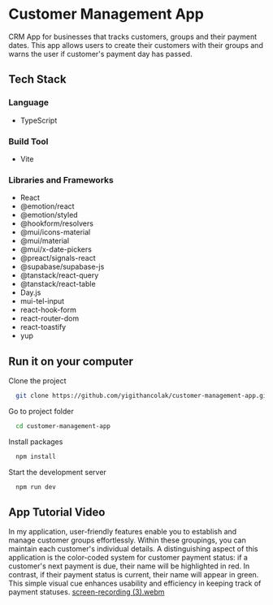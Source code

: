 
# Customer Management App

CRM App for businesses that tracks customers, groups and their payment dates. This app allows users to create their customers with their groups and warns the user if customer's payment day has passed.


## Tech Stack

### Language
- TypeScript

### Build Tool
- Vite

### Libraries and Frameworks
- React
- @emotion/react
- @emotion/styled
- @hookform/resolvers
- @mui/icons-material
- @mui/material
- @mui/x-date-pickers
- @preact/signals-react
- @supabase/supabase-js
- @tanstack/react-query
- @tanstack/react-table
- Day.js
- mui-tel-input
- react-hook-form
- react-router-dom
- react-toastify
- yup


  
## Run it on your computer

Clone the project
```bash
  git clone https://github.com/yigithancolak/customer-management-app.git
```

Go to project folder
```bash
  cd customer-management-app
```

Install packages
```bash
  npm install
```

Start the development server

```bash
  npm run dev
```
## App Tutorial Video
In my application, user-friendly features enable you to establish and manage customer groups effortlessly. Within these groupings, you can maintain each customer's individual details. A distinguishing aspect of this application is the color-coded system for customer payment status: if a customer's next payment is due, their name will be highlighted in red. In contrast, if their payment status is current, their name will appear in green. This simple visual cue enhances usability and efficiency in keeping track of payment statuses.
[screen-recording (3).webm](https://github.com/yigithancolak/customer-management-app/assets/122079418/d2a517d7-dc69-480f-b539-987342620146)


  
